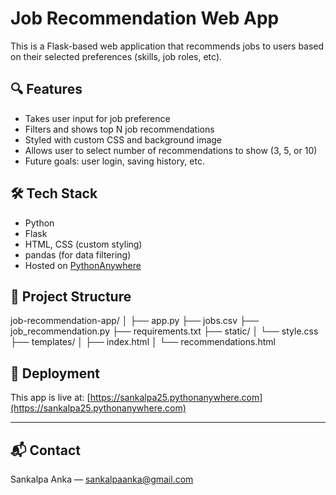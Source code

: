 # Job Recommendation Web App

This is a Flask-based web application that recommends jobs to users based on their selected preferences (skills, job roles, etc).

## 🔍 Features
- Takes user input for job preference
- Filters and shows top N job recommendations
- Styled with custom CSS and background image
- Allows user to select number of recommendations to show (3, 5, or 10)
- Future goals: user login, saving history, etc.

## 🛠 Tech Stack
- Python
- Flask
- HTML, CSS (custom styling)
- pandas (for data filtering)
- Hosted on [PythonAnywhere](https://www.pythonanywhere.com/)

## 📁 Project Structure
job-recommendation-app/ │ ├── app.py ├── jobs.csv ├── job_recommendation.py ├── requirements.txt ├── static/ │ └── style.css ├── templates/ │ ├── index.html │ └── recommendations.html

## 📌 Deployment
This app is live at: [https://sankalpa25.pythonanywhere.com](https://sankalpa25.pythonanywhere.com)

---

## 📬 Contact
Sankalpa Anka — sankalpaanka@gmail.com
